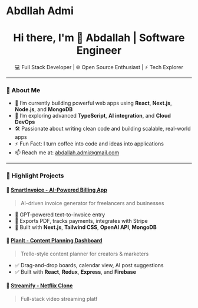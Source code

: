 # Abdllah Admi
<h1 align="center">Hi there, I'm 👋 Abdallah | Software Engineer</h1>

<p align="center">
  💻 Full Stack Developer | 🌐 Open Source Enthusiast | ⚡ Tech Explorer  
</p>

---

### 🧠 About Me

- 🔭 I’m currently building powerful web apps using **React**, **Next.js**, **Node.js**, and **MongoDB**  
- 🌱 I’m exploring advanced **TypeScript**, **AI integration**, and **Cloud DevOps**  
- 🛠️ Passionate about writing clean code and building scalable, real-world apps  
- ⚡ Fun Fact: I turn coffee into code and ideas into applications  
- 📫 Reach me at: [abdallah.admi@gmail.com](mailto:abdallah.admi@gmail.com)  

---

### 🚀 Highlight Projects

#### 🧾 [SmartInvoice - AI-Powered Billing App](https://github.com/yourusername/smartinvoice)
> AI-driven invoice generator for freelancers and businesses  
- 🔹 GPT-powered text-to-invoice entry  
- 🔹 Exports PDF, tracks payments, integrates with Stripe  
- 🔹 Built with **Next.js**, **Tailwind CSS**, **OpenAI API**, **MongoDB**

#### 📆 [PlanIt - Content Planning Dashboard](https://github.com/yourusername/planit)
> Trello-style content planner for creators & marketers  
- ✅ Drag-and-drop boards, calendar view, AI post suggestions  
- ✅ Built with **React**, **Redux**, **Express**, and **Firebase**

#### 🎥 [Streamify - Netflix Clone](https://github.com/yourusername/streamify)
> Full-stack video streaming platf
